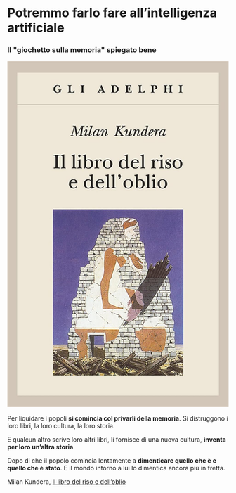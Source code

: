 # Potremmo farlo fare all’intelligenza artificiale

### Il "giochetto sulla memoria" spiegato bene

![copertina de Il libro del riso e dell'oblio, di Milan Kundera](/img/libro-riso-oblio-kundera.jpeg)

Per liquidare i popoli **si comincia col privarli della memoria**. Si distruggono i loro libri, la loro cultura, la loro storia.

E qualcun altro scrive loro altri libri, li fornisce di una nuova cultura, **inventa per loro un’altra storia**.

Dopo di che il popolo comincia lentamente a **dimenticare quello che è e quello che è stato**. E il mondo intorno a lui lo dimentica ancora più in fretta.

Milan Kundera, [Il libro del riso e dell’oblio](https://amzn.to/48Hrulp)